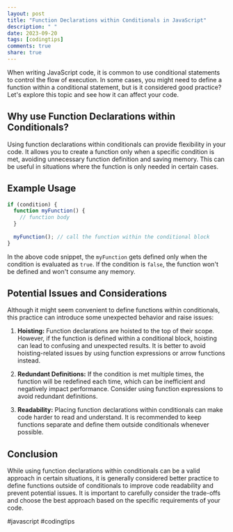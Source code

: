 ```yaml
---
layout: post
title: "Function Declarations within Conditionals in JavaScript"
description: " "
date: 2023-09-20
tags: [codingtips]
comments: true
share: true
---
```


When writing JavaScript code, it is common to use conditional statements to control the flow of execution. In some cases, you might need to define a function within a conditional statement, but is it considered good practice? Let's explore this topic and see how it can affect your code.

## Why use Function Declarations within Conditionals?

Using function declarations within conditionals can provide flexibility in your code. It allows you to create a function only when a specific condition is met, avoiding unnecessary function definition and saving memory. This can be useful in situations where the function is only needed in certain cases.

## Example Usage

```javascript
if (condition) {
  function myFunction() {
    // function body
  }
  
  myFunction(); // call the function within the conditional block
}
```

In the above code snippet, the `myFunction` gets defined only when the condition is evaluated as `true`. If the condition is `false`, the function won't be defined and won't consume any memory.

## Potential Issues and Considerations

Although it might seem convenient to define functions within conditionals, this practice can introduce some unexpected behavior and raise issues:

1. **Hoisting:** Function declarations are hoisted to the top of their scope. However, if the function is defined within a conditional block, hoisting can lead to confusing and unexpected results. It is better to avoid hoisting-related issues by using function expressions or arrow functions instead.

2. **Redundant Definitions:** If the condition is met multiple times, the function will be redefined each time, which can be inefficient and negatively impact performance. Consider using function expressions to avoid redundant definitions.

3. **Readability:** Placing function declarations within conditionals can make code harder to read and understand. It is recommended to keep functions separate and define them outside conditionals whenever possible.

## Conclusion

While using function declarations within conditionals can be a valid approach in certain situations, it is generally considered better practice to define functions outside of conditionals to improve code readability and prevent potential issues. It is important to carefully consider the trade-offs and choose the best approach based on the specific requirements of your code.

#javascript #codingtips
